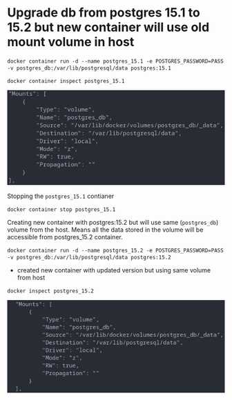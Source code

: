 # Upgrade db from postgres 15.1 to 15.2 but new container will use old mount volume in host

```shell
docker container run -d --name postgres_15.1 -e POSTGRES_PASSWORD=PASS  -v postgres_db:/var/lib/postgresql/data postgres:15.1
```

```shell
docker container inspect postgres_15.1
```

![Alt text](../resources/imgs/postgres_15_1_mount.png)

Stopping the `postgres_15.1` contianer

```shell
docker container stop postgres_15.1
```

Creating new container with postgres:15.2 but will use same (`postgres_db`) volume from the host. Means all the data stored in the volume will be accessible from postgres_15.2 container.

```shell
docker container run -d --name postgres_15.2 -e POSTGRES_PASSWORD=PASS -v postgres_db:/var/lib/postgresql/data postgres:15.2
```

- created new container with updated version but using same volume from host

```shell
docker inspect postgres_15.2
```

![Alt text](../resources/imgs/postgres_15_2_vol_mount.png)
